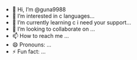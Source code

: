 - 👋 Hi, I’m @guna9988
- 👀 I’m interested in c languages...
- 🌱 I’m currently learning c i need your support...
- 💞️ I’m looking to collaborate on ...
- 📫 How to reach me ...
- 😄 Pronouns: ...
- ⚡ Fun fact: ...

<!---
guna9988/guna9988 is a ✨ special ✨ repository because its `README.md` (this file) appears on your GitHub profile.
You can click the Preview link to take a look at your changes.
--->
